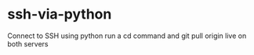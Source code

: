 # ssh-via-python
Connect to SSH using python
run a cd command and git pull origin live on both servers
